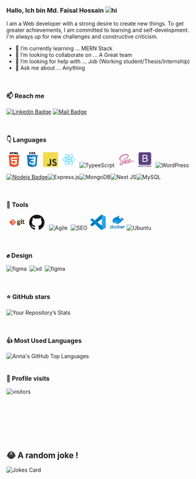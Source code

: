 
### Hallo, Ich bin Md. Faisal Hossain <img src="https://user-images.githubusercontent.com/1303154/88677602-1635ba80-d120-11ea-84d8-d263ba5fc3c0.gif" width="28px" alt="hi">
I am a Web developer with a strong desire to create new things. To get greater achievements, I am committed to learning and self-development.
I'm always up for new challenges and constructive criticism. 


- 🌱 I’m currently learning ... MERN Stack
- 👯 I’m looking to collaborate on ... A Great team
- 🤔 I’m looking for help with ... Job (Working student/Thesis/Internship)
- 💬 Ask me about ... Anything

</br>

### 📫 Reach me

[![Linkedin Badge](https://img.shields.io/badge/-Faisal-0e76a8?style=flat&labelColor=0e76a8&logo=linkedin&logoColor=white)](https://www.linkedin.com/in/md-faisal-hossain-4b95661a4/) [![Mail Badge](https://img.shields.io/badge/-Hossain-c0392b?style=flat&labelColor=c0392b&logo=gmail&logoColor=white)](mailto:faisalh.iu@gmail.com)
 
</br>

### 👇 Languages
<p align="left"> 
  <img src="https://raw.githubusercontent.com/devicons/devicon/master/icons/html5/html5-original-wordmark.svg" alt="html5" width="40" height="40" style="max-width: 100%;">
&nbsp;<img src="https://raw.githubusercontent.com/devicons/devicon/master/icons/css3/css3-original-wordmark.svg" alt="css3" width="40" height="40" style="max-width: 100%;">
&nbsp;<img src="https://raw.githubusercontent.com/devicons/devicon/master/icons/javascript/javascript-original.svg" alt="javascript" width="40" height="40" style="max-width:   100%;">
&nbsp;<img alt="React" width="40" height="40" src="https://raw.githubusercontent.com/github/explore/80688e429a7d4ef2fca1e82350fe8e3517d3494d/topics/react/react.png" style="max-width: 100%;">
&nbsp;<img src="https://user-images.githubusercontent.com/82816011/139523777-d30e1157-d460-4a83-b9e6-ba33691581b8.png" alt="TypeeScrpt" width="40" height="40" style="max-width: 100%;">
&nbsp; <img src="https://raw.githubusercontent.com/devicons/devicon/master/icons/sass/sass-original.svg" alt="sass" width="40" height="40" style="max-width: 100%;">  
&nbsp;<img src="https://raw.githubusercontent.com/devicons/devicon/master/icons/bootstrap/bootstrap-plain-wordmark.svg" alt="bootstrap" width="40" height="40" style="max-width: 100%;">
&nbsp;<img src="https://user-images.githubusercontent.com/82816011/139523980-3b145ccb-f2ec-4126-a0f4-9cf7b7db8c22.png"alt="WordPress" width="40" height="40" style="max-width: 100%;">
 
[![Nodejs Badge](https://img.shields.io/badge/-Nodejs-3C873A?style=for-the-badge&labelColor=black&logo=node.js&logoColor=3C873A)](#)![Express.js](https://img.shields.io/badge/express.js-%23404d59.svg?style=for-the-badge&logo=express&logoColor=%2361DAFB)![MongoDB](https://img.shields.io/badge/MongoDB-%234ea94b.svg?style=for-the-badge&logo=mongodb&logoColor=white)![Next JS](https://img.shields.io/badge/Next-black?style=for-the-badge&logo=next.js&logoColor=white)![MySQL](https://img.shields.io/badge/mysql-%2300f.svg?style=for-the-badge&logo=mysql&logoColor=white)

</p>
</br>

### 💪 Tools
<p align="left"> 
  &nbsp; <img  alt="Git" width="40" height="40" src="https://raw.githubusercontent.com/github/explore/80688e429a7d4ef2fca1e82350fe8e3517d3494d/topics/git/git.png" &nbsp; style="max-width: 100%;">
 &nbsp; <img  alt="GitHub" width="40" height="40" src="https://raw.githubusercontent.com/github/explore/78df643247d429f6cc873026c0622819ad797942/topics/github/github.png" style="max-width: 100%;">
 &nbsp; <img src="https://user-images.githubusercontent.com/82816011/139558364-1413840c-fbf7-4457-abc0-6ceecca80020.png" alt="Agile" width="40" height="40" style="max-width: 100%;">
 &nbsp;<img src="https://user-images.githubusercontent.com/82816011/139556852-a6bf3014-532a-4718-90c6-657b55445c98.png" alt="SEO" width="40" height="40" style="max-width: 100%;">
 &nbsp;<img  alt="Visual Studio Code" width="40" height="40" src="https://raw.githubusercontent.com/github/explore/80688e429a7d4ef2fca1e82350fe8e3517d3494d/topics/visual-studio-code/visual-studio-code.png" style="max-width: 100%;">
 &nbsp;&nbsp;<img  alt="Docker" width="40" height="40" src="https://raw.githubusercontent.com/github/explore/80688e429a7d4ef2fca1e82350fe8e3517d3494d/topics/docker/docker.png" style="max-width: 100%;"> 
<img src="https://user-images.githubusercontent.com/82816011/139524231-01ec31b0-e775-44b8-9f32-727ea161cedc.png" alt="Ubuntu" width="40" height="40" style="max-width: 100%;">


</p>


</br>


### :fist: Design
<p align="left"> 
<img src="https://camo.githubusercontent.com/ed93c2b000a76ceaad1503e7eb9356591b885227e82a36a005b9d3498b303ba5/68747470733a2f2f7777772e766563746f726c6f676f2e7a6f6e652f6c6f676f732f6669676d612f6669676d612d69636f6e2e737667" alt="figma" width="40" height="40" data-canonical-src="https://www.vectorlogo.zone/logos/figma/figma-icon.svg" style="max-width: 100%;">
&nbsp;<img src="https://camo.githubusercontent.com/c205ecbe12500177d102169d97bc1c17c545155fdf5ec78c08d54ac53e5b38c1/68747470733a2f2f63646e2e776f726c64766563746f726c6f676f2e636f6d2f6c6f676f732f61646f62652d78642e737667" alt="xd" width="40" height="40" data-canonical-src="https://cdn.worldvectorlogo.com/logos/adobe-xd.svg" style="max-width: 100%;">
&nbsp;<img src="https://user-images.githubusercontent.com/82816011/139524440-1612cb5e-f389-4159-bfdf-c6b31c8c6784.png"alt="figma" width="40" height="40"style="max-width: 100%;">
</p> 
</br>


### ⭐ GitHub stars
![Your Repository’s Stats](https://github-readme-stats.vercel.app/api?username=fhjoy&hide=contribs,prs&theme=tokyonight&show_icons=true)

</br>

### 👍 Most Used Languages
<img align="left" alt="Anna's GitHub Top Languages" src="https://github-readme-stats.vercel.app/api/top-langs/?username=fhjoy&theme=tokyonight"/>

</br></br>

### 👐 Profile visits
![visitors](https://visitor-badge.glitch.me/badge?page_id=fhjoy.fhjoy&left_color=green&right_color=red)

</br></br></br></br></br></br>

## 😂 A random joke !
![Jokes Card](https://readme-jokes.vercel.app/api)
